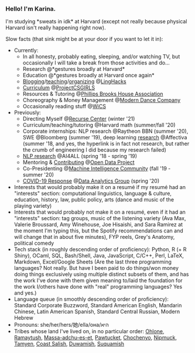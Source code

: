 ### Hello! I'm Karina.

I'm studying \*sweats in idk\* at Harvard (except not really because physical Harvard isn't really happening right now).

Slow facts (that sink might be at your door if you want to let it in):

- Currently:
  - In all honesty, probably eating, sleeping, and/or watching TV, but occasionally I will take a break from those activities and do...
  - Research @\*gestures broadly at Harvard\*
  - Education @\*gestures broadly at Harvard once again\*
  - [Blogging](http://linghacks.tech/blog/in-out-oops)/[teaching](https://github.com/ENSCMA2/spellcheck-workshop)/[organizing](https://github.com/ENSCMA2/linghacks-2019-workshops) @[LingHacks](http://linghacks.tech)
  - [Curriculum](https://linktr.ee/pcsgnlp) @[ProjectCSGIRLS](https://projectcsgirls.com)
  - Resources & Tutoring @[Phillips Brooks House Association](https://pbha.org)
  - Choreography & Money Management @[Modern Dance Company](http://www.hrmdc.org/)
  - Occasionally reading stuff @[WiCS](https://www.harvardwics.com/)
- Previously:
  - Directing Myself @[Recurse Center](https://recurse.com) (winter '21)
  - Curriculum/teaching/tutoring @Harvard math (summer/fall '20)
  - Corporate internships: NLP research @Raytheon BBN (summer '20), SWE @Bloomberg (summer '19), deep learning [research](https://github.com/ENSCMA2/giphy-scraper) @Affectiva (summer '18, and yes, the hyperlink is in fact not research, but rather the crumb of engineering I did because my research failed)
  - [NLP research](https://github.com/ENSCMA2/humanly) @AI4ALL (spring '18 - spring '19)
  - Mentoring & [Contributing](https://medium.com/harvard-open-data-project/open-data-on-open-learning-9b044ba131b1)  @[Open Data Project](https://hodp.org)
  - Co-Presidenting @[Machine Intelligence Community](https://harvard-mic.github.io) (fall '19 - summer '20)
  - [COVID-19 Response](https://www.harvardanalytics.org/insights/unicef-global-team-analyzes-youtube-reddit-facebook-nyt-amp-twitter-data) @[Data Analytics Group](https://www.harvardanalytics.org/) (spring '20)
- Interests that would probably make it on a resumé if my resumé had an "interests" section: computational linguistics, language & culture, education, history, law, public policy, arts (dance and music of the playing variety)
- Interests that would probably not make it on a resumé, even if it had an "interests" section: tag groups, music of the listening variety (Ava Max, Valerie Broussard, Amy Winehouse, Joe Hisaishi, and Sara Ramirez at the moment I'm typing this, but the Spotify recommendations can and will change that in about five minutes), FYP reels, Grey's Anatomy, political comedy
- Tech stack (in roughly descending order of proficiency): Python, R (+ R Shiny), OCaml, SQL, Bash/Shell, Java, JavaScript, C/C++, Perl, LaTeX, Markdown, Excel/Google Sheets (Are the last three programming languages? Not really. But have I been paid to do things/won money doing things exclusively using multiple distinct subsets of them, and has the work I've done with them given meaning to/laid the foundation for the work I/others have done with "real" programming languages? Yes and yes.)
- Language queue (in smoothly descending order of proficiency): Standard Corporate Buzzword, Standard American English, Mandarin Chinese, Latin American Spanish, Standard Central Russian, Modern Hebrew
- Pronouns: she/her/hers/她/ella/она/היא
- Tribes whose land I've lived on, in no particular order: [Ohlone](http://www.muwekma.org/home.html), [Ramaytush](http://www.ramaytush.com/), [Massa-adchu-es-et](http://massachusetttribe.org/), [Pawtucket](http://www.salemhistorical.org/massachusetts-indigenous-community-resources), [Chochenyo](https://sogoreate-landtrust.com/), [Nipmuck](https://www.nipmucnation.org/), [Tamyen](https://cla.berkeley.edu/languages/tamyen.php), [Coast Salish](http://www.firstnations.de/development/coast_salish.htm), [Duwamish](https://www.duwamishtribe.org/), [Suquamish](https://suquamish.nsn.us/)
